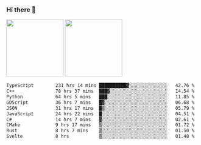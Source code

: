 ### Hi there 👋

<img height="150em" src="https://github-readme-stats.vercel.app/api?username=EddieDover&count_private=true&include_all_commits=true&show_icons=true&theme=dracula&hide_border=false&rank_icon=percentile"/>
<img height="150em" src="https://github-readme-stats.vercel.app/api/top-langs/?username=EddieDover&theme=dracula&hide_border=false&&layout=compact&langs_count=20" />

<!--START_SECTION:waka-->

```txt
TypeScript        231 hrs 14 mins ██████████▓░░░░░░░░░░░░░░   42.76 %
C++               78 hrs 37 mins  ███▓░░░░░░░░░░░░░░░░░░░░░   14.54 %
Python            64 hrs 5 mins   ███░░░░░░░░░░░░░░░░░░░░░░   11.85 %
GDScript          36 hrs 7 mins   █▓░░░░░░░░░░░░░░░░░░░░░░░   06.68 %
JSON              31 hrs 17 mins  █▒░░░░░░░░░░░░░░░░░░░░░░░   05.79 %
JavaScript        24 hrs 22 mins  █░░░░░░░░░░░░░░░░░░░░░░░░   04.51 %
C#                14 hrs 7 mins   ▓░░░░░░░░░░░░░░░░░░░░░░░░   02.61 %
CMake             9 hrs 17 mins   ▒░░░░░░░░░░░░░░░░░░░░░░░░   01.72 %
Rust              8 hrs 7 mins    ▒░░░░░░░░░░░░░░░░░░░░░░░░   01.50 %
Svelte            8 hrs           ▒░░░░░░░░░░░░░░░░░░░░░░░░   01.48 %
```

<!--END_SECTION:waka-->

<!--
**EddieDover/EddieDover** is a ✨ _special_ ✨ repository because its `README.md` (this file) appears on your GitHub profile.

Here are some ideas to get you started:

- 🔭 I’m currently working on ...
- 🌱 I’m currently learning ...
- 👯 I’m looking to collaborate on ...
- 🤔 I’m looking for help with ...
- 💬 Ask me about ...
- 📫 How to reach me: ...
- 😄 Pronouns: ...
- ⚡ Fun fact: ...
-->
<a rel="me" href="https://techhub.social/@EddieDover"></a>
